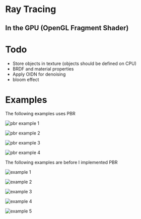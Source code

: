 # Ray Tracing
## In the GPU (OpenGL Fragment Shader)

# Todo
- Store objects in texture (objects should be defined on CPU)
- BRDF and material properties
- Apply OIDN for denoising
- bloom effect

# Examples

The following examples uses PBR

![pbr example 1](README_res/example-pbr1.png)

![pbr example 2](README_res/example-pbr2.png)

![pbr example 3](README_res/example-pbr3.png)

![pbr example 4](README_res/example-pbr4.png)

The following examples are before I implemented PBR

![example 1](README_res/example1.png)

![example 2](README_res/example2.png)

![example 3](README_res/example3.png)

![example 4](README_res/example4.png)

![example 5](README_res/example5.png)
